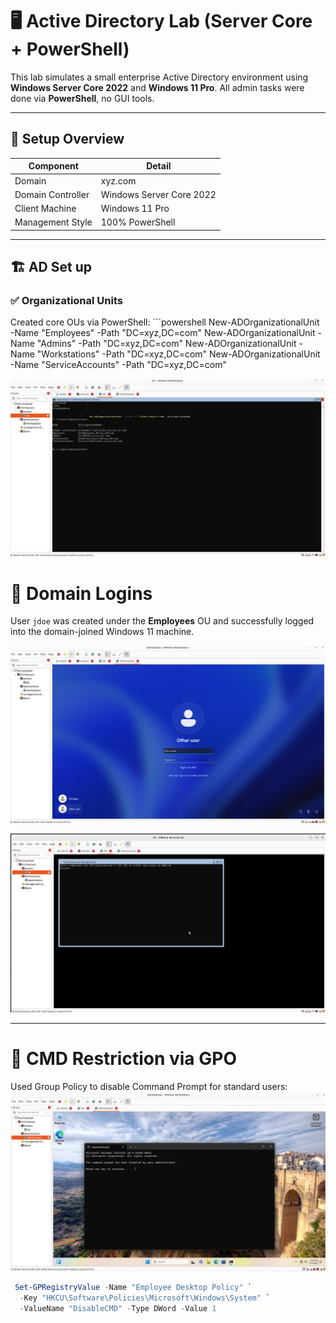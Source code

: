 # 🖥️ Active Directory Lab (Server Core + PowerShell)

This lab simulates a small enterprise Active Directory environment using **Windows Server Core 2022** and **Windows 11 Pro**. All admin tasks were done via **PowerShell**, no GUI tools.

---

## 🔧 Setup Overview

| Component         | Detail                    |
|------------------|---------------------------|
| Domain           | xyz.com                   |
| Domain Controller| Windows Server Core 2022  |
| Client Machine   | Windows 11 Pro            |
| Management Style | 100% PowerShell           |

---

## 🏗️ AD Set up 

### ✅ Organizational Units
Created core OUs via PowerShell:
     ```powershell
 New-ADOrganizationalUnit -Name "Employees" -Path "DC=xyz,DC=com"
 New-ADOrganizationalUnit -Name "Admins" -Path "DC=xyz,DC=com"
 New-ADOrganizationalUnit -Name "Workstations" -Path "DC=xyz,DC=com"
 New-ADOrganizationalUnit -Name "ServiceAccounts" -Path "DC=xyz,DC=com"

![OU Layout](./OUS.png)
# 👤 Domain Logins

User `jdoe` was created under the **Employees** OU and successfully logged into the domain-joined Windows 11 machine.

![jdoe login screenshot](./jdoe.png)

![admin login screenshot](./adminlogin.png)

---

# 🚫 CMD Restriction via GPO

Used Group Policy to disable Command Prompt for standard users:
![Command Prompt Disabled](./cmddisabled.png)

```powershell
 Set-GPRegistryValue -Name "Employee Desktop Policy" `
  -Key "HKCU\Software\Policies\Microsoft\Windows\System" `
  -ValueName "DisableCMD" -Type DWord -Value 1


 
